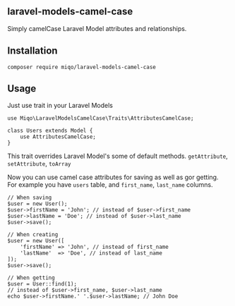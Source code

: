 ## laravel-models-camel-case
Simply camelCase Laravel Model attributes and relationships. <br>

## Installation
```shell
composer require miqo/laravel-models-camel-case
```
## Usage
Just use trait in your Laravel Models
```injectablephp
use Miqo\LaravelModelsCamelCase\Traits\AttributesCamelCase;

class Users extends Model {
    use AttributesCamelCase;
}
```

This trait overrides Laravel Model's some of default methods.
`getAttribute`, `setAttribute`, `toArray`

Now you can use camel case attributes for saving as well as gor getting.<br>
For example you have `users` table, and `first_name`, `last_name` columns.
```injectablephp
// When saving
$user = new User();
$user->firstName = 'John'; // instead of $user->first_name
$user->lastName = 'Doe'; // instead of $user->last_name
$user->save();

// When creating
$user = new User([
    'firstName' => 'John', // instead of first_name
    'lastName'  => 'Doe', // instead of last_name
]);
$user->save();

// When getting
$user = User::find(1);
// instead of $user->first_name, $user->last_name
echo $user->firstName.' '.$user->lastName; // John Doe
```



